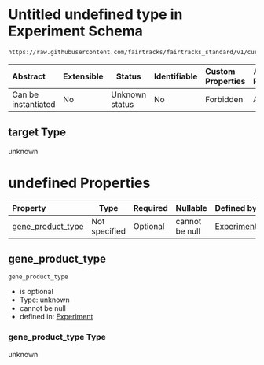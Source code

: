 # Untitled undefined type in Experiment Schema

```txt
https://raw.githubusercontent.com/fairtracks/fairtracks_standard/v1/current/json/schema/fairtracks_experiment.schema.json#/allOf/6/then/properties/target
```




| Abstract            | Extensible | Status         | Identifiable | Custom Properties | Additional Properties | Access Restrictions | Defined In                                                                                                     |
| :------------------ | ---------- | -------------- | ------------ | :---------------- | --------------------- | ------------------- | -------------------------------------------------------------------------------------------------------------- |
| Can be instantiated | No         | Unknown status | No           | Forbidden         | Allowed               | none                | [fairtracks_experiment.schema.json\*](../json/schema/fairtracks_experiment.schema.json "open original schema") |

## target Type

unknown

# undefined Properties

| Property                                | Type          | Required | Nullable       | Defined by                                                                                                                                                                                                                                                                                       |
| :-------------------------------------- | ------------- | -------- | -------------- | :----------------------------------------------------------------------------------------------------------------------------------------------------------------------------------------------------------------------------------------------------------------------------------------------- |
| [gene_product_type](#gene_product_type) | Not specified | Optional | cannot be null | [Experiment](fairtracks_experiment-allof-6-then-properties-target-properties-gene_product_type.md "https://raw.githubusercontent.com/fairtracks/fairtracks_standard/v1/current/json/schema/fairtracks_experiment.schema.json#/allOf/6/then/properties/target/properties/gene_product_type") |

## gene_product_type




`gene_product_type`

-   is optional
-   Type: unknown
-   cannot be null
-   defined in: [Experiment](fairtracks_experiment-allof-6-then-properties-target-properties-gene_product_type.md "https://raw.githubusercontent.com/fairtracks/fairtracks_standard/v1/current/json/schema/fairtracks_experiment.schema.json#/allOf/6/then/properties/target/properties/gene_product_type")

### gene_product_type Type

unknown
